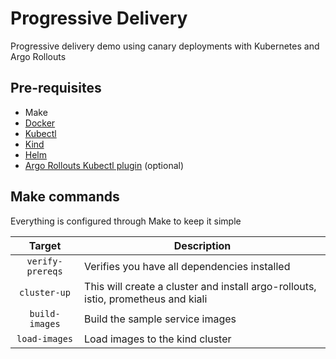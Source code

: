 # Progressive Delivery
Progressive delivery demo using canary deployments with Kubernetes and Argo Rollouts

## Pre-requisites
- Make
- [Docker](https://docs.docker.com/get-docker/)
- [Kubectl](https://kubernetes.io/docs/tasks/tools/)
- [Kind](https://kind.sigs.k8s.io/docs/user/quick-start#installation)
- [Helm](https://helm.sh/docs/intro/install/)
- [Argo Rollouts Kubectl plugin](https://argoproj.github.io/argo-rollouts/installation/) (optional)

## Make commands

Everything is configured through Make to keep it simple

| Target           | Description 
| :---------------:|----------------
| `verify-prereqs` | Verifies you have all dependencies installed
| `cluster-up`     | This will create a cluster and install argo-rollouts, istio, prometheus and kiali
| `build-images`   | Build the sample service images
| `load-images`    | Load images to the kind cluster
